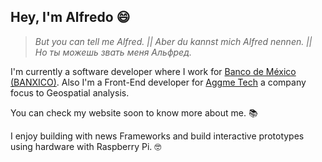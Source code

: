 ## Hey, I'm Alfredo 😄

> _But you can tell me Alfred. || Aber du kannst mich Alfred nennen. || Но ты можешь звать меня Альфред._

I'm currently a software developer where I work for <a target="_blank" href="https://www.banxico.org.mx/">Banco de México (BANXICO)</a>.
Also I'm a Front-End developer for <a target="_blank" href="https://www.aggmetech.net/">Aggme Tech</a> a company focus to Geospatial analysis.

You can check my website soon to know more about me. 📚

I enjoy building with news Frameworks and build interactive prototypes using hardware with Raspberry Pi. 🤓
